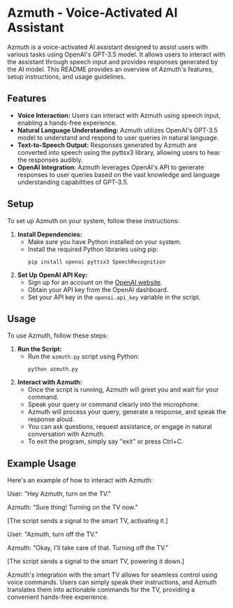 # Azmuth - Voice-Activated AI Assistant

Azmuth is a voice-activated AI assistant designed to assist users with various tasks using OpenAI's GPT-3.5 model. It allows users to interact with the assistant through speech input and provides responses generated by the AI model. This README provides an overview of Azmuth's features, setup instructions, and usage guidelines.

## Features

- **Voice Interaction:** Users can interact with Azmuth using speech input, enabling a hands-free experience.
- **Natural Language Understanding:** Azmuth utilizes OpenAI's GPT-3.5 model to understand and respond to user queries in natural language.
- **Text-to-Speech Output:** Responses generated by Azmuth are converted into speech using the pyttsx3 library, allowing users to hear the responses audibly.
- **OpenAI Integration:** Azmuth leverages OpenAI's API to generate responses to user queries based on the vast knowledge and language understanding capabilities of GPT-3.5.

## Setup

To set up Azmuth on your system, follow these instructions:

1. **Install Dependencies:**
   - Make sure you have Python installed on your system.
   - Install the required Python libraries using pip:
     ```
     pip install openai pyttsx3 SpeechRecognition
     ```
2. **Set Up OpenAI API Key:**
   - Sign up for an account on the [OpenAI website](https://openai.com).
   - Obtain your API key from the OpenAI dashboard.
   - Set your API key in the `openai.api_key` variable in the script.

## Usage

To use Azmuth, follow these steps:

1. **Run the Script:**
   - Run the `azmuth.py` script using Python:
     ```
     python azmuth.py
     ```
2. **Interact with Azmuth:**
   - Once the script is running, Azmuth will greet you and wait for your command.
   - Speak your query or command clearly into the microphone.
   - Azmuth will process your query, generate a response, and speak the response aloud.
   - You can ask questions, request assistance, or engage in natural conversation with Azmuth.
   - To exit the program, simply say "exit" or press Ctrl+C.

## Example Usage

Here's an example of how to interact with Azmuth:

User: "Hey Azmuth, turn on the TV."

Azmuth: "Sure thing! Turning on the TV now."

[The script sends a signal to the smart TV, activating it.]

User: "Azmuth, turn off the TV."

Azmuth: "Okay, I'll take care of that. Turning off the TV."

[The script sends a signal to the smart TV, powering it down.]

Azmuth's integration with the smart TV allows for seamless control using voice commands. Users can simply speak their instructions, and Azmuth translates them into actionable commands for the TV, providing a convenient hands-free experience.
